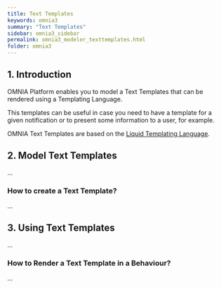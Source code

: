 ```yaml
---
title: Text Templates
keywords: omnia3
summary: "Text Templates"
sidebar: omnia3_sidebar
permalink: omnia3_modeler_texttemplates.html
folder: omnia3
---
```


## 1. Introduction

OMNIA Platform enables you to model a Text Templates that can be rendered using a Templating Language.

This templates can be useful in case you need to have a template for a given notification or to present some information to a user, for example.

OMNIA Text Templates are based on the [Liquid Templating Language](https://shopify.github.io/liquid/).


## 2. Model Text Templates
...

### How to create a Text Template?
...

## 3. Using Text Templates
...

### How to Render a Text Template in a Behaviour?
...